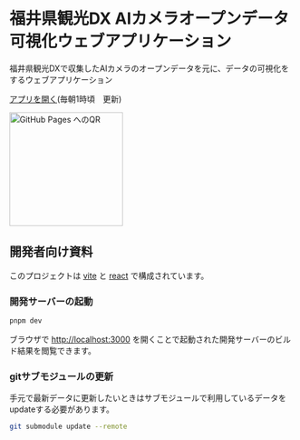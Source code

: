 # 福井県観光DX AIカメラオープンデータ 可視化ウェブアプリケーション

福井県観光DXで収集したAIカメラのオープンデータを元に、データの可視化をするウェブアプリケーション

[アプリを開く](https://code4fukui.github.io/fukui-kanko-people-flow-visualization/)(毎朝1時頃　更新)

[<img src="pagelink-qr.png" alt="GitHub Pages へのQR" width="200"/>](https://code4fukui.github.io/fukui-kanko-people-flow-visualization/)

## 開発者向け資料

このプロジェクトは [vite](https://ja.vite.dev/) と [react](https://ja.react.dev/) で構成されています。

### 開発サーバーの起動

```bash
pnpm dev
```

ブラウザで [http://localhost:3000](http://localhost:3000) を開くことで起動された開発サーバーのビルド結果を閲覧できます。

### gitサブモジュールの更新

手元で最新データに更新したいときはサブモジュールで利用しているデータをupdateする必要があります。

```bash
git submodule update --remote
```
